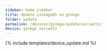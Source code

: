```yaml
---
sidebar: home_sidebar
title: Update LineageOS on ginkgo
folder: update
permalink: /devices/ginkgo/update/variant2/
device: ginkgo_variant2
---
```

{% include templates/device_update.md %}
